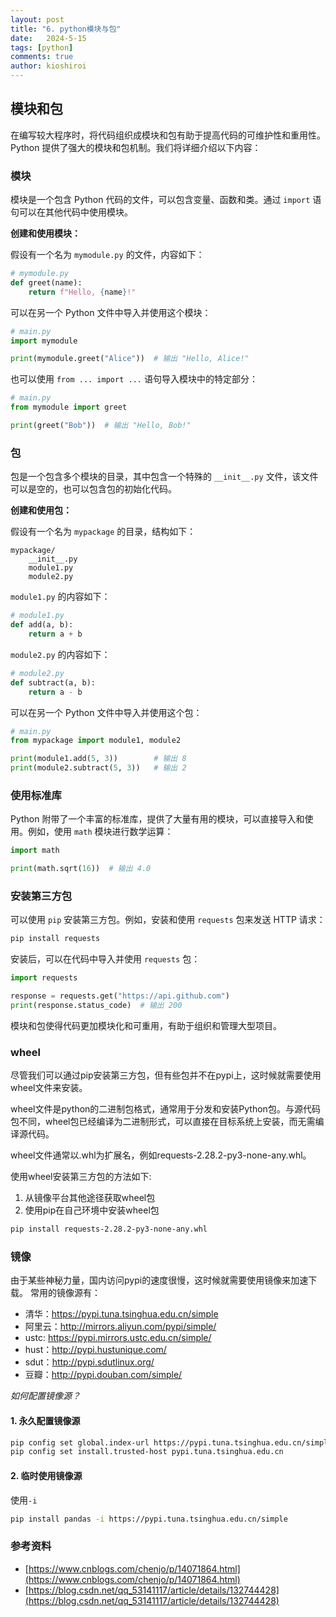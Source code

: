 ```yaml
---
layout: post
title: "6. python模块与包"
date:   2024-5-15
tags: [python]
comments: true
author: kioshiroi
---
```

## 模块和包

在编写较大程序时，将代码组织成模块和包有助于提高代码的可维护性和重用性。Python 提供了强大的模块和包机制。我们将详细介绍以下内容：

### 模块

模块是一个包含 Python 代码的文件，可以包含变量、函数和类。通过 `import` 语句可以在其他代码中使用模块。

**创建和使用模块：**

假设有一个名为 `mymodule.py` 的文件，内容如下：

```python
# mymodule.py
def greet(name):
    return f"Hello, {name}!"
```

可以在另一个 Python 文件中导入并使用这个模块：

```python
# main.py
import mymodule

print(mymodule.greet("Alice"))  # 输出 "Hello, Alice!"
```

也可以使用 `from ... import ...` 语句导入模块中的特定部分：

```python
# main.py
from mymodule import greet

print(greet("Bob"))  # 输出 "Hello, Bob!"
```

### 包

包是一个包含多个模块的目录，其中包含一个特殊的 `__init__.py` 文件，该文件可以是空的，也可以包含包的初始化代码。

**创建和使用包：**

假设有一个名为 `mypackage` 的目录，结构如下：

```
mypackage/
    __init__.py
    module1.py
    module2.py
```

`module1.py` 的内容如下：

```python
# module1.py
def add(a, b):
    return a + b
```

`module2.py` 的内容如下：

```python
# module2.py
def subtract(a, b):
    return a - b
```

可以在另一个 Python 文件中导入并使用这个包：

```python
# main.py
from mypackage import module1, module2

print(module1.add(5, 3))        # 输出 8
print(module2.subtract(5, 3))   # 输出 2
```

### 使用标准库

Python 附带了一个丰富的标准库，提供了大量有用的模块，可以直接导入和使用。例如，使用 `math` 模块进行数学运算：

```python
import math

print(math.sqrt(16))  # 输出 4.0
```

### 安装第三方包

可以使用 `pip` 安装第三方包。例如，安装和使用 `requests` 包来发送 HTTP 请求：

```bash
pip install requests
```

安装后，可以在代码中导入并使用 `requests` 包：

```python
import requests

response = requests.get("https://api.github.com")
print(response.status_code)  # 输出 200
```

模块和包使得代码更加模块化和可重用，有助于组织和管理大型项目。

### wheel
尽管我们可以通过pip安装第三方包，但有些包并不在pypi上，这时候就需要使用wheel文件来安装。

wheel文件是python的二进制包格式，通常用于分发和安装Python包。与源代码包不同，wheel包已经编译为二进制形式，可以直接在目标系统上安装，而无需编译源代码。

wheel文件通常以.whl为扩展名，例如requests-2.28.2-py3-none-any.whl。

使用wheel安装第三方包的方法如下:
1. 从镜像平台其他途径获取wheel包
2. 使用pip在自己环境中安装wheel包
```bash
pip install requests-2.28.2-py3-none-any.whl
```

### 镜像
由于某些神秘力量，国内访问pypi的速度很慢，这时候就需要使用镜像来加速下载。
常用的镜像源有：
- 清华：https://pypi.tuna.tsinghua.edu.cn/simple
- 阿里云：http://mirrors.aliyun.com/pypi/simple/
- ustc: https://pypi.mirrors.ustc.edu.cn/simple/
- hust：http://pypi.hustunique.com/
- sdut：http://pypi.sdutlinux.org/
- 豆瓣：http://pypi.douban.com/simple/

*如何配置镜像源？*
#### 1. 永久配置镜像源
```bash
pip config set global.index-url https://pypi.tuna.tsinghua.edu.cn/simple/
pip config set install.trusted-host pypi.tuna.tsinghua.edu.cn
```

#### 2. 临时使用镜像源
使用`-i`
```bash
pip install pandas -i https://pypi.tuna.tsinghua.edu.cn/simple 
```

### 参考资料
- [https://www.cnblogs.com/chenjo/p/14071864.html](https://www.cnblogs.com/chenjo/p/14071864.html)
- [https://blog.csdn.net/qq_53141117/article/details/132744428](https://blog.csdn.net/qq_53141117/article/details/132744428)